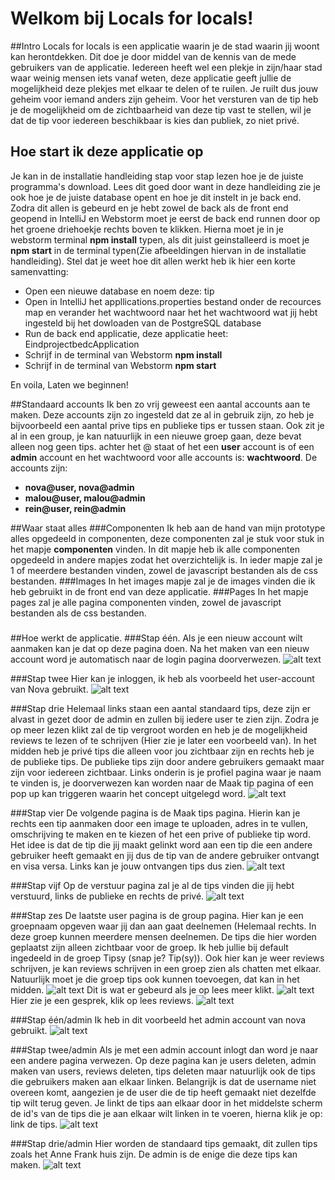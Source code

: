 # Welkom bij Locals for locals!

##Intro
Locals for locals is een applicatie waarin je de stad waarin jij woont kan herontdekken.
Dit doe je door middel van de kennis van de mede gebruikers van de applicatie.
Iedereen heeft wel een plekje in zijn/haar stad waar weinig mensen iets vanaf weten, deze applicatie geeft jullie de mogelijkheid deze plekjes met elkaar te delen of te ruilen.
Je ruilt dus jouw geheim voor iemand anders zijn geheim.
Voor het versturen van de tip heb je de mogelijkheid om de zichtbaarheid van deze tip vast te stellen, wil je dat de tip voor iedereen beschikbaar is kies dan publiek, zo niet privé. 

## Hoe start ik deze applicatie op
Je kan in de installatie handleiding stap voor stap lezen hoe je de juiste programma's download. Lees dit goed door want in deze handleiding zie je ook hoe je de juiste database opent en hoe je dit instelt in je back end.
Zodra dit allen is gebeurd en je hebt zowel de back als de front end geopend in IntelliJ en Webstorm moet je eerst de back end runnen door op het groene driehoekje rechts boven te klikken. Hierna moet je in je webstorm terminal **npm install** typen, als dit juist geinstalleerd is moet je **npm start** in de terminal typen(Zie afbeeldingen hiervan in de installatie handleiding). 
Stel dat je weet hoe dit allen werkt heb ik hier een korte samenvatting:

-   Open een nieuwe database en noem deze: tip
-   Open in IntelliJ het appllications.properties bestand onder de recources map en verander het wachtwoord naar het het wachtwoord wat jij hebt ingesteld bij het dowloaden van de PostgreSQL database
-   Run de back end applicatie, deze applicatie heet: EindprojectbedcApplication
-   Schrijf in de terminal van Webstorm **npm install**
-   Schrijf in de terminal van Webstorm **npm start**

En voila, Laten we beginnen!

##Standaard accounts
Ik ben zo vrij geweest een aantal accounts aan te maken. 
Deze accounts zijn zo ingesteld dat ze al in gebruik zijn, zo heb je bijvoorbeeld een aantal prive tips en publieke tips er tussen staan.
Ook zit je al in een group, je kan natuurlijk in een nieuwe groep gaan, deze bevat alleen nog geen tips. achter het @ staat of het een **user** account is of een **admin** account en het wachtwoord voor alle accounts is: **wachtwoord**.
De accounts zijn: 
-   **nova@user, nova@admin**
-   **malou@user, malou@admin**
-   **rein@user, rein@admin**

##Waar staat alles
###Componenten
Ik heb aan de hand van mijn prototype alles opgedeeld in componenten, deze componenten zal je stuk voor stuk in het mapje **componenten** vinden.
In dit mapje heb ik alle componenten opgedeeld in andere mapjes zodat het overzichtelijk is. In ieder mapje zal je 1 of meerdere bestanden vinden, zowel de javascript bestanden als de css bestanden. 
###Images
In het images mapje zal je de images vinden die ik heb gebruikt in de front end van deze applicatie.
###Pages
In het mapje pages zal je alle pagina componenten vinden, zowel de javascript bestanden als de css bestanden. 
###

##Hoe werkt de applicatie.
###Stap één.
Als je een nieuw account wilt aanmaken kan je dat op deze pagina doen. Na het maken van een nieuw account word je automatisch naar de login pagina doorverwezen.
![alt text](https://raw.githubusercontent.com/JeroenTans/eindprojectFEC/main/src/images/registreerScherm.png)

###Stap twee
Hier kan je inloggen, ik heb als voorbeeld het user-account van Nova gebruikt.
![alt text](https://raw.githubusercontent.com/JeroenTans/eindprojectFEC/main/src/images/InlogScherm.png)

###Stap drie
Helemaal links staan een aantal standaard tips, deze zijn er alvast in gezet door de admin en zullen bij
iedere user te zien zijn. Zodra je op meer lezen klikt zal de tip vergroot worden en heb je de
mogelijkheid reviews te lezen of te schrijven (Hier zie je later een voorbeeld van). In het midden heb je
privé tips die alleen voor jou zichtbaar zijn en rechts heb je de publieke tips. De publieke tips zijn door andere
gebruikers gemaakt maar zijn voor iedereen zichtbaar. Links onderin is je profiel pagina waar je naam te
vinden is, je doorverwezen kan worden naar de Maak tip pagina of een pop up kan triggeren waarin het
concept uitgelegd word.
![alt text](https://raw.githubusercontent.com/JeroenTans/eindprojectFEC/main/src/images/OverzichtScherm.png)

###Stap vier
De volgende pagina is de Maak tips pagina. Hierin kan je rechts een tip aanmaken door een image te
uploaden, adres in te vullen, omschrijving te maken en te kiezen of het een prive of publieke tip word.
Het idee is dat de tip die jij maakt gelinkt word aan een tip die een andere gebruiker heeft gemaakt en jij
dus de tip van de andere gebruiker ontvangt en visa versa.
Links kan je jouw ontvangen tips dus zien.
![alt text](https://raw.githubusercontent.com/JeroenTans/eindprojectFEC/main/src/images/maakTipsScherm.png)

###Stap vijf
Op de verstuur pagina zal je al de tips vinden die jij hebt verstuurd, links de publieke en rechts de privé.
![alt text](https://raw.githubusercontent.com/JeroenTans/eindprojectFEC/main/src/images/verstuurdeTips.png)

###Stap zes
De laatste user pagina is de group pagina. Hier kan je een groepnaam opgeven waar jij dan aan gaat
deelnemen (Helemaal rechts. In deze groep kunnen meerdere mensen deelnemen. De tips die hier
worden geplaatst zijn alleen zichtbaar voor de groep. Ik heb jullie bij default ingedeeld in de groep Tipsy
(snap je? Tip(sy)). Ook hier kan je weer reviews schrijven, je kan reviews schrijven in een groep zien als
chatten met elkaar. Natuurlijk moet je die groep tips ook kunnen toevoegen, dat kan in het midden.
![alt text](https://raw.githubusercontent.com/JeroenTans/eindprojectFEC/main/src/images/groepScherm.png)
Dit is wat er gebeurd als je op lees meer klikt.
![alt text](https://raw.githubusercontent.com/JeroenTans/eindprojectFEC/main/src/images/vergrootteTip.png)
Hier zie je een gesprek, klik op lees reviews.
![alt text](https://raw.githubusercontent.com/JeroenTans/eindprojectFEC/main/src/images/reviewGesprek.png)

###Stap één/admin
Ik heb in dit voorbeeld het admin account van nova gebruikt.
![alt text](https://raw.githubusercontent.com/JeroenTans/eindprojectFEC/main/src/images/adminLogin.png)

###Stap twee/admin
Als je met een admin account inlogt dan word je naar een andere pagina verwezen. Op deze pagina kan
je users deleten, admin maken van users, reviews deleten, tips deleten maar natuurlijk ook de tips die
gebruikers maken aan elkaar linken. Belangrijk is dat de username niet overeen komt, aangezien je de
user die de tip heeft gemaakt niet dezelfde tip wilt terug geven. Je linkt de tips aan elkaar door in het
middelste scherm de id's van de tips die je aan elkaar wilt linken in te voeren, hierna klik je op: link de tips.
![alt text](https://raw.githubusercontent.com/JeroenTans/eindprojectFEC/main/src/images/adminScherm%20.png)

###Stap drie/admin
Hier worden de standaard tips gemaakt, dit zullen tips zoals het Anne Frank huis zijn. De admin is de enige die deze tips kan maken. 
![alt text](https://raw.githubusercontent.com/JeroenTans/eindprojectFEC/main/src/images/adminStandaardTip.png)

